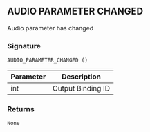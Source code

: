 ## AUDIO PARAMETER CHANGED

Audio parameter has changed


### Signature

`AUDIO_PARAMETER_CHANGED ()`


| Parameter | Description |
| --- | --- |
| int | Output Binding ID |


### Returns

`None`